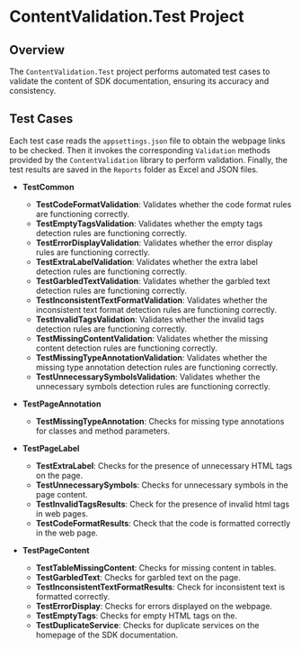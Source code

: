 # ContentValidation.Test Project

## Overview

The `ContentValidation.Test` project performs automated test cases to validate the content of SDK documentation, ensuring its accuracy and consistency.

## Test Cases

Each test case reads the `appsettings.json` file to obtain the webpage links to be checked. Then it invokes the corresponding `Validation` methods provided by the `ContentValidation` library to perform validation. Finally, the test results are saved in the `Reports` folder as Excel and JSON files.

- **TestCommon**
  - **TestCodeFormatValidation**: Validates whether the code format rules are functioning correctly.
  - **TestEmptyTagsValidation**: Validates whether the empty tags detection rules are functioning correctly.
  - **TestErrorDisplayValidation**: Validates whether the error display rules are functioning correctly.
  - **TestExtraLabelValidation**: Validates whether the extra label detection rules are functioning correctly.
  - **TestGarbledTextValidation**: Validates whether the garbled text detection rules are functioning correctly.
  - **TestInconsistentTextFormatValidation**: Validates whether the inconsistent text format detection rules are functioning correctly.
  - **TestInvalidTagsValidation**: Validates whether the invalid tags detection rules are functioning correctly.
  - **TestMissingContentValidation**: Validates whether the missing content detection rules are functioning correctly.
  - **TestMissingTypeAnnotationValidation**: Validates whether the missing type annotation detection rules are functioning correctly.
  - **TestUnnecessarySymbolsValidation**: Validates whether the unnecessary symbols detection rules are functioning correctly.
  
- **TestPageAnnotation**
  - **TestMissingTypeAnnotation**: Checks for missing type annotations for classes and method parameters.
  
- **TestPageLabel**
  - **TestExtraLabel**: Checks for the presence of unnecessary HTML tags on the page.
  - **TestUnnecessarySymbols**: Checks for unnecessary symbols in the page content.
  - **TestInvalidTagsResults**: Check for the presence of invalid html tags in web pages.
  - **TestCodeFormatResults**: Check that the code is formatted correctly in the web page.

- **TestPageContent**
  - **TestTableMissingContent**: Checks for missing content in tables.
  - **TestGarbledText**: Checks for garbled text on the page.
  - **TestInconsistentTextFormatResults**: Check for inconsistent text is formatted correctly.
  - **TestErrorDisplay**: Checks for errors displayed on the webpage.
  - **TestEmptyTags**: Checks for empty HTML tags on the.
  - **TestDuplicateService**: Checks for duplicate services on the homepage of the SDK documentation.
